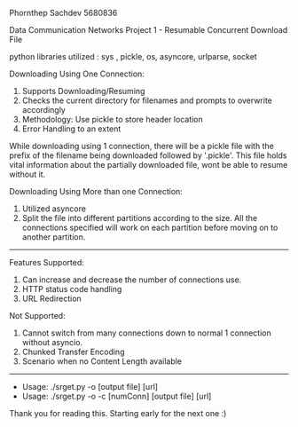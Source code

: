 Phornthep Sachdev
5680836

Data Communication Networks Project 1 - Resumable Concurrent Download File

python libraries utilized :
	sys , pickle, os, asyncore, urlparse, socket

Downloading Using One Connection:
1. Supports Downloading/Resuming
2. Checks the current directory for filenames and prompts to overwrite accordingly
3. Methodology: Use pickle to store header location
4. Error Handling to an extent

While downloading using 1 connection, there will be a pickle file with the prefix of the filename being downloaded followed by '.pickle'. This file holds vital information about the partially downloaded file, wont be able to resume without it.

Downloading Using More than one Connection:
1. Utilized asyncore
2. Split the file into different partitions according to the size. All the connections specified will work on each partition before moving on to another partition.

-------------------------------------------

Features Supported:
1. Can increase and decrease the number of connections use.
2. HTTP status code handling
3. URL Redirection

Not Supported:
1. Cannot switch from many connections down to normal 1 connection without asyncio.
2. Chunked Transfer Encoding
3. Scenario when no Content Length available
	
-------------------------------------------

- Usage: ./srget.py -o [output file] [url]
- Usage: ./srget.py -o -c [numConn] [output file] [url]

Thank you for reading this.
Starting early for the next one :)
